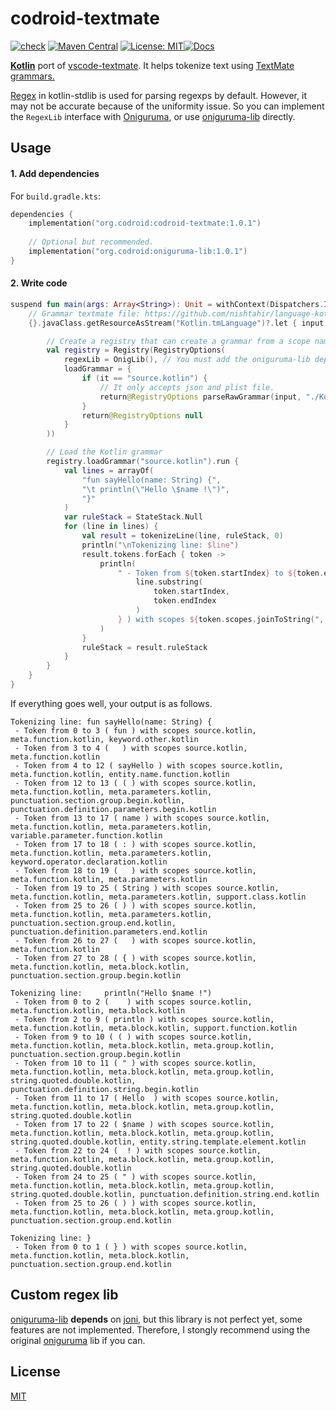 # codroid-textmate

[![check](https://github.com/zacharychin233/codroid-textmate/actions/workflows/ci.yml/badge.svg?branch=master)](https://github.com/zacharychin233/codroid-textmate/actions/workflows/ci.yml) [![Maven Central](https://maven-badges.herokuapp.com/maven-central/org.codroid/codroid-textmate/badge.svg)](https://maven-badges.herokuapp.com/maven-central/org.codroid/codroid-textmate) [![License: MIT](https://img.shields.io/badge/License-MIT-yellow.svg)](https://opensource.org/licenses/MIT)[![Docs](https://img.shields.io/badge/docs-latest-informational)](https://zacharychin233.github.io/codroid-textmate/)

**<u>Kotlin</u>** port of [vscode-textmate](https://github.com/microsoft/vscode-textmate/tree/caab3de34a8cc7182141c9e31e0f42b96a3a1bac). It helps tokenize text using [TextMate grammars.](https://macromates.com/manual/en/language_grammars)

[Regex](https://kotlinlang.org/api/latest/jvm/stdlib/kotlin.text/-regex/) in kotlin-stdlib is used for parsing regexps by default. However, it may not be accurate because of the uniformity issue. So you can implement the `RegexLib` interface with [Oniguruma](https://github.com/kkos/oniguruma), or use [oniguruma-lib](https://github.com/zacharychin233/codroid-textmate/tree/master/oniguruma-lib) directly.

## Usage

#### 1. Add dependencies

For `build.gradle.kts`:

```kotlin
dependencies { 
    implementation("org.codroid:codroid-textmate:1.0.1")
    
    // Optional but recommended.
    implementation("org.codroid:oniguruma-lib:1.0.1")
}
```

#### 2. Write code

```kotlin
suspend fun main(args: Array<String>): Unit = withContext(Dispatchers.IO) {
    // Grammar textmate file: https://github.com/nishtahir/language-kotlin/blob/master/dist/Kotlin.tmLanguage
    {}.javaClass.getResourceAsStream("Kotlin.tmLanguage")?.let { input ->

        // Create a registry that can create a grammar from a scope name.
        val registry = Registry(RegistryOptions(
            regexLib = OnigLib(), // You must add the oniguruma-lib dependency, or use StandardRegex()
            loadGrammar = {
                if (it == "source.kotlin") {
                    // It only accepts json and plist file.
                    return@RegistryOptions parseRawGrammar(input, "./Kotlin.tmLanguage")
                }
                return@RegistryOptions null
            }
        ))

        // Load the Kotlin grammar
        registry.loadGrammar("source.kotlin").run {
            val lines = arrayOf(
                "fun sayHello(name: String) {",
                "\t println(\"Hello \$name !\")",
                "}"
            )
            var ruleStack = StateStack.Null
            for (line in lines) {
                val result = tokenizeLine(line, ruleStack, 0)
                println("\nTokenizing line: $line")
                result.tokens.forEach { token ->
                    println(
                        " - Token from ${token.startIndex} to ${token.endIndex} ( ${
                            line.substring(
                                token.startIndex,
                                token.endIndex
                            )
                        } ) with scopes ${token.scopes.joinToString(", ")}"
                    )
                }
                ruleStack = result.ruleStack
            }
        }
    }
}
```

If everything goes well, your output is as follows.

```text
Tokenizing line: fun sayHello(name: String) {
 - Token from 0 to 3 ( fun ) with scopes source.kotlin, meta.function.kotlin, keyword.other.kotlin
 - Token from 3 to 4 (   ) with scopes source.kotlin, meta.function.kotlin
 - Token from 4 to 12 ( sayHello ) with scopes source.kotlin, meta.function.kotlin, entity.name.function.kotlin
 - Token from 12 to 13 ( ( ) with scopes source.kotlin, meta.function.kotlin, meta.parameters.kotlin, punctuation.section.group.begin.kotlin, punctuation.definition.parameters.begin.kotlin
 - Token from 13 to 17 ( name ) with scopes source.kotlin, meta.function.kotlin, meta.parameters.kotlin, variable.parameter.function.kotlin
 - Token from 17 to 18 ( : ) with scopes source.kotlin, meta.function.kotlin, meta.parameters.kotlin, keyword.operator.declaration.kotlin
 - Token from 18 to 19 (   ) with scopes source.kotlin, meta.function.kotlin, meta.parameters.kotlin
 - Token from 19 to 25 ( String ) with scopes source.kotlin, meta.function.kotlin, meta.parameters.kotlin, support.class.kotlin
 - Token from 25 to 26 ( ) ) with scopes source.kotlin, meta.function.kotlin, meta.parameters.kotlin, punctuation.section.group.end.kotlin, punctuation.definition.parameters.end.kotlin
 - Token from 26 to 27 (   ) with scopes source.kotlin, meta.function.kotlin
 - Token from 27 to 28 ( { ) with scopes source.kotlin, meta.function.kotlin, meta.block.kotlin, punctuation.section.group.begin.kotlin

Tokenizing line: 	 println("Hello $name !")
 - Token from 0 to 2 ( 	  ) with scopes source.kotlin, meta.function.kotlin, meta.block.kotlin
 - Token from 2 to 9 ( println ) with scopes source.kotlin, meta.function.kotlin, meta.block.kotlin, support.function.kotlin
 - Token from 9 to 10 ( ( ) with scopes source.kotlin, meta.function.kotlin, meta.block.kotlin, meta.group.kotlin, punctuation.section.group.begin.kotlin
 - Token from 10 to 11 ( " ) with scopes source.kotlin, meta.function.kotlin, meta.block.kotlin, meta.group.kotlin, string.quoted.double.kotlin, punctuation.definition.string.begin.kotlin
 - Token from 11 to 17 ( Hello  ) with scopes source.kotlin, meta.function.kotlin, meta.block.kotlin, meta.group.kotlin, string.quoted.double.kotlin
 - Token from 17 to 22 ( $name ) with scopes source.kotlin, meta.function.kotlin, meta.block.kotlin, meta.group.kotlin, string.quoted.double.kotlin, entity.string.template.element.kotlin
 - Token from 22 to 24 (  ! ) with scopes source.kotlin, meta.function.kotlin, meta.block.kotlin, meta.group.kotlin, string.quoted.double.kotlin
 - Token from 24 to 25 ( " ) with scopes source.kotlin, meta.function.kotlin, meta.block.kotlin, meta.group.kotlin, string.quoted.double.kotlin, punctuation.definition.string.end.kotlin
 - Token from 25 to 26 ( ) ) with scopes source.kotlin, meta.function.kotlin, meta.block.kotlin, meta.group.kotlin, punctuation.section.group.end.kotlin

Tokenizing line: }
 - Token from 0 to 1 ( } ) with scopes source.kotlin, meta.function.kotlin, meta.block.kotlin, punctuation.section.group.end.kotlin
```

## Custom regex lib

[oniguruma-lib](https://github.com/zacharychin233/codroid-textmate/tree/master/oniguruma-lib) **depends** on [joni](https://github.com/jruby/joni), but this library is not perfect yet, some features are not implemented. Therefore, I stongly recommend using the original [oniguruma](https://github.com/kkos/oniguruma) lib if you can.

## License

[MIT](https://github.com/zacharychin233/codroid-textmate/blob/master/LICENSE)